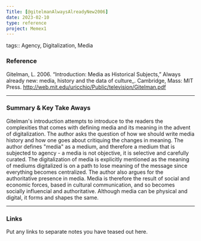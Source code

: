 ```yaml
---
Title: [@gitelmanAlwaysAlreadyNew2006]
date: 2023-02-10
type: reference
project: Memex1
---
```


tags:: Agency, Digitalization, Media

### Reference 

Gitelman, L. 2006. “Introduction: Media as Historical Subjects,” Always already new: media, history and the data of culture_. Cambridge, Mass: MIT Press. http://web.mit.edu/uricchio/Public/television/Gitelman.pdf

---

### Summary & Key Take Aways

Gitelman's introduction attempts to introduce to the readers the complexities that comes with defining media and its meaning in the advent of digitalization. The author asks the question of how  we should write media history and how one goes about critiquing the changes in meaning. The author defines "media" as a medium, and therefore a medium that is subjected to agency - a media is not objective, it is selective and carefully curated. The digitalization of media is explicitly mentioned as the meaning of mediums digitalized is on a path to lose meaning of the message since everything becomes centralized. The author also argues for the authoritative presence in media. Media is therefore the result of social and economic forces, based in cultural communication, and so becomes socially influencial and authoritative. Although media can be physical and digital, it forms and shapes the same. 

--- 

### Links
Put any links to separate notes you have teased out here.